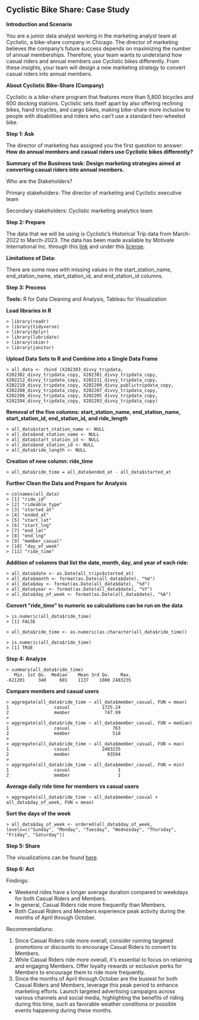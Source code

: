 ## Cyclistic Bike Share: Case Study

**Introduction and Scenario**

You are a junior data analyst working in the marketing analyst team at Cyclistic, a bike-share company in Chicago. The director of marketing believes the company’s future success depends on maximizing the number of annual memberships. Therefore, your team wants to understand how casual riders and annual members use Cyclistic bikes differently. From these insights, your team will design a new marketing strategy to convert casual riders into annual members. 

**About Cyclistic Bike-Share (Company)**

Cyclistic is a bike-share program that features more than 5,800 bicycles and 600 docking stations. Cyclistic sets itself apart by also offering reclining bikes, hand tricycles, and cargo bikes, making bike-share more inclusive to people with disabilities and riders who can’t use a standard two-wheeled bike.

**Step 1: Ask**

The director of marketing has assigned you the first question to answer: **How do annual members and casual riders use Cyclistic bikes differently?**

**Summary of the Business task: Design marketing strategies aimed at converting casual riders into annual members.**

Who are the Stakeholders? 

Primary stakeholders: The director of marketing and Cyclistic executive team

Secondary stakeholders: Cyclistic marketing analytics team

**Step 2: Prepare**

The data that we will be using is Cyclistic’s Historical Trip data from March-2022 to March-2023. The data has been made available by Motivate International Inc. through this [link](https://divvy-tripdata.s3.amazonaws.com/index.html) and under this [license](https://ride.divvybikes.com/data-license-agreement).

**Limitations of Data:** 

There are some rows with missing values in the start_station_name, end_station_name, start_station_id, and end_station_id columns. 

**Step 3: Process**

**Tools:** R for Data Cleaning and Analysis, Tableau for Visualization

**Load libraries in R**

```
> library(readr)
> library(tidyverse)
> library(dplyr)
> library(lubridate)
> library(skimr)
> library(janitor)
```

**Upload Data Sets to R and Combine into a Single Data Frame**

```
> all_data <- rbind (X202303_divvy_tripdata, X202302_divvy_tripdata_copy, X202301_divvy_tripdata_copy, X202212_divvy_tripdata_copy, X202211_divvy_tripdata_copy, X202210_divvy_tripdata_copy, X202209_divvy_publictripdata_copy, X202208_divvy_tripdata_copy, X202207_divvy_tripdata_copy, X202206_divvy_tripdata_copy, X202205_divvy_tripdata_copy, X202204_divvy_tripdata_copy, X202203_divvy_tripdata_copy)
```

**Removal of the five columns: start_station_name, end_station_name, start_station_id, end_station_id, and ride_length**

```
> all_data$start_station_name <- NULL
> all_data$end_station_name <- NULL 
> all_data$start_station_id <- NULL 
> all_data$end_station_id <- NULL
> all_data$ride_length <- NULL
```

**Creation of new column: ride_time**

```
> all_data$ride_time = all_data$ended_at - all_data$started_at
```

**Further Clean the Data and Prepare for Analysis**

```
> colnames(all_data)
> [1] "ride_id"       
> [2] "rideable_type" 
> [3] "started_at"    
> [4] "ended_at"      
> [5] "start_lat"    
> [6] "start_lng"     
> [7] "end_lat"       
> [8] "end_lng"       
> [9] "member_casual" 
> [10] "day_of_week"  
> [11] "ride_time"  
```

**Addition of columns that list the date, month, day, and year of each ride:**

```
> all_data$date <- as.Date(all_trips$started_at) 
> all_data$month <- format(as.Date(all_data$date), "%m")
> all_data$day <- format(as.Date(all_data$date), "%d")
> all_data$year <- format(as.Date(all_data$date), "%Y")
> all_data$day_of_week <- format(as.Date(all_data$date), "%A")
```

**Convert "ride_time" to numeric so calculations can be run on the data**
```
> is.numeric(all_data$ride_time)
> [1] FALSE
```
```
> all_data$ride_time <- as.numeric(as.character(all_data$ride_time))
```
```
> is.numeric(all_data$ride_time)
> [1] TRUE
```

**Step 4: Analyze** 

```
> summary(all_data$ride_time)
   Min. 1st Qu.  Median    Mean 3rd Qu.    Max. 
-621201     340     601    1137    1080 2483235 
```

**Compare members and casual users**

```
> aggregate(all_data$ride_time ~ all_data$member_casual, FUN = mean)
1                 casual            1725.24
2                 member             747.99
>
> aggregate(all_data$ride_time ~ all_data$member_casual, FUN = median)
1                 casual                763
2                 member                518
>
> aggregate(all_data$ride_time ~ all_data$member_casual, FUN = max)
1                 casual            2483235
2                 member              93594
>
> aggregate(all_data$ride_time ~ all_data$member_casual, FUN = min)
1                 casual                  1
2                 member                  1
```

**Average daily ride time for members vs casual users**
```
> aggregate(all_data$ride_time ~ all_data$member_casual + all_data$day_of_week, FUN = mean)
```

**Sort the days of the week**
```
> all_data$day_of_week <- ordered(all_data$day_of_week, levels=c("Sunday", "Monday", "Tuesday", "Wednesday", "Thursday", "Friday", "Saturday"))
```


**Step 5: Share**

The visualizations can be found [here](https://public.tableau.com/app/profile/sabria.linton/viz/CapstoneProjectDashboard_16849647723620/Dashboard1).

**Step 6: Act**

Findings:
- Weekend rides have a longer average duration compared to weekdays for both Casual Riders and Members.
- In general, Casual Riders ride more frequently than Members.
- Both Casual Riders and Members experience peak activity during the months of April through October.

Recommendations: 
1. Since Casual Riders ride more overall, consider running targeted promotions or discounts to encourage Casual Riders to convert to Members.
2. While Casual Riders ride more overall, it's essential to focus on retaining and engaging Members. Offer loyalty rewards or exclusive perks for Members to encourage them to ride more frequently.
3. Since the months of April through October are the busiest for both Casual Riders and Members, leverage this peak period to enhance marketing efforts. Launch targeted advertising campaigns across various channels and social media, highlighting the benefits of riding during this time, such as favorable weather conditions or possible events happening during these months.
 
